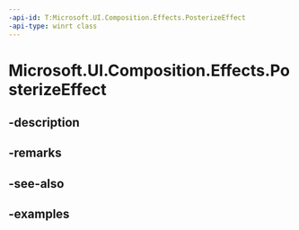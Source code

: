 ```yaml
---
-api-id: T:Microsoft.UI.Composition.Effects.PosterizeEffect
-api-type: winrt class
---
```


<!-- Class syntax.
public class PosterizeEffect : IGraphicsEffect, IGraphicsEffectSource
-->

# Microsoft.UI.Composition.Effects.PosterizeEffect

## -description

## -remarks

## -see-also

## -examples

